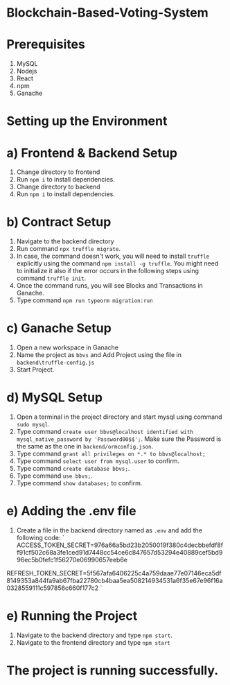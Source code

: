# Blockchain-Based-Voting-System

# Prerequisites
1. MySQL
2. Nodejs
3. React
4. npm
5. Ganache

# Setting up the Environment

# a) Frontend & Backend Setup
1. Change directory to frontend
2. Run `npm i` to install dependencies.
3. Change directory to backend
4. Run `npm i` to install dependencies.

# b) Contract Setup
1. Navigate to the backend directory
2. Run command `npx truffle migrate`.
3. In case, the command doesn't work, you will need to install `truffle` explicitly using the command `npm install -g truffle`. You might  need to initialize it also if the error occurs in the following steps using command `truffle init`.
4. Once the command runs, you will see Blocks and Transactions in Ganache.
5. Type command `npm run typeorm migration:run`

# c) Ganache Setup
1. Open a new workspace in Ganache
2. Name the project as `bbvs` and Add Project using the file in `backend\truffle-config.js`
3. Start Project.

# d) MySQL Setup
1. Open a terminal in the project directory and start mysql using command `sudo mysql`.
2. Type command `create user bbvs@localhost identified with mysql_native_password by 'Password00$$';`. Make sure the Password is the same as the one in `backend/ormconfig.json`.
3. Type command `grant all privileges on *.* to bbvs@localhost;`
4. Type command `select user from mysql.user` to confirm.
5. Type command `create database bbvs;`.
6. Type command `use bbvs;`.
7. Type command `show databases;` to confirm.

# e) Adding the .env file
1. Create a file in the backend directory named as `.env` and add the following code:
`
ACCESS_TOKEN_SECRET=976a66a5bd23b2050019f380c4decbbefdf8ff91cf502c68a3fe1ced91d7448cc54ce6c847657d53294e40889cef5bd996ec5b0fefc1f56270e06990657eeb6e

REFRESH_TOKEN_SECRET=5f567afa6406225c4a759daae77e07146eca5df8149353a844fa9ab67fba22780cb4baa5ea508214934531a6f35e67e96f16a0328559111c597856c660f177c2
`

# e) Running the Project
1. Navigate to the backend directory and type `npm start`.
2. Navigate to the frontend directory and type `npm start`

# The project is running successfully. 

